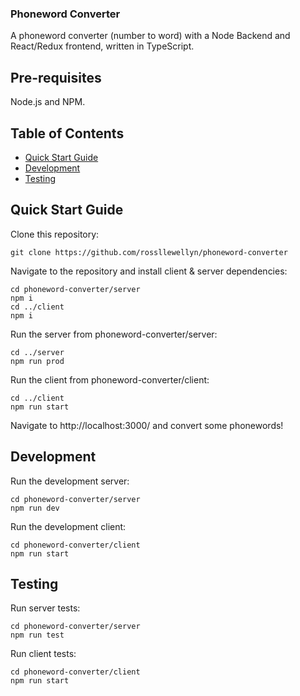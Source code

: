 ### Phoneword Converter

A phoneword converter (number to word) with a Node Backend and React/Redux frontend, written in TypeScript.

## Pre-requisites

Node.js and NPM.

## Table of Contents

- [Quick Start Guide](#quick-start-guide)
- [Development](#development)
- [Testing](#testing)

<a name="quick-start-guide"></a>

## Quick Start Guide

Clone this repository:

```
git clone https://github.com/rossllewellyn/phoneword-converter
```

Navigate to the repository and install client & server dependencies:

```
cd phoneword-converter/server
npm i
cd ../client
npm i
```

Run the server from phoneword-converter/server:

```
cd ../server
npm run prod
```

Run the client from phoneword-converter/client:

```
cd ../client
npm run start
```

Navigate to http://localhost:3000/ and convert some phonewords!

<a name="development"></a>

## Development

Run the development server:

```
cd phoneword-converter/server
npm run dev
```

Run the development client:

```
cd phoneword-converter/client
npm run start
```

<a name="testing"></a>

## Testing

Run server tests:

```
cd phoneword-converter/server
npm run test
```

Run client tests:

```
cd phoneword-converter/client
npm run start
```
